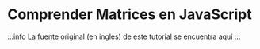 # Comprender Matrices en JavaScript

:::info
La fuente original (en ingles) de este tutorial se encuentra [aquí](https://www.digitalocean.com/community/tutorials/understanding-arrays-in-javascript)
:::


